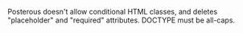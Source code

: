 Posterous doesn't allow conditional HTML classes, and deletes "placeholder" and "required" attributes. DOCTYPE must be all-caps.
